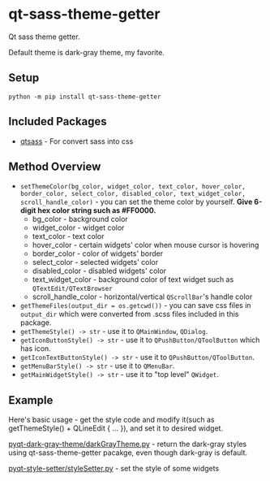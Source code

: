 # qt-sass-theme-getter
Qt sass theme getter. 

Default theme is dark-gray theme, my favorite.

## Setup
`python -m pip install qt-sass-theme-getter`

## Included Packages
* <a href="https://github.com/spyder-ide/qtsass">qtsass</a> - For convert sass into css

## Method Overview
* `setThemeColor(bg_color, widget_color, text_color, hover_color, border_color, select_color, disabled_color, text_widget_color, scroll_handle_color)` - you can set the theme color by yourself. <b>Give 6-digit hex color string such as #FF0000.</b>
  * bg_color - background color
  * widget_color - widget color
  * text_color - text color
  * hover_color - certain widgets' color when mouse cursor is hovering
  * border_color - color of widgets' border
  * select_color - selected widgets' color
  * disabled_color - disabled widgets' color
  * text_widget_color - background color of text widget such as `QTextEdit/QTextBrowser`
  * scroll_handle_color - horizontal/vertical `QScrollBar`'s handle color
* `getThemeFiles(output_dir = os.getcwd())` - you can save css files in `output_dir` which were converted from .scss files included in this package.
* `getThemeStyle() -> str` - use it to `QMainWindow`, `QDialog`.
* `getIconButtonStyle() -> str` - use it to `QPushButton/QToolButton` which has icon.
* `getIconTextButtonStyle() -> str` - use it to `QPushButton/QToolButton`.
* `getMenuBarStyle() -> str` - use it to `QMenuBar`.
* `getMainWidgetStyle() -> str` - use it to "top level" `QWidget`.

## Example
Here's basic usage - get the style code and modify it(such as getThemeStyle() + QLineEdit { ... }), and set it to desired widget.

<a href="https://github.com/yjg30737/pyqt-dark-gray-theme/blob/main/pyqt_dark_gray_theme/darkGrayTheme.py">pyqt-dark-gray-theme/darkGrayTheme.py</a> - return the dark-gray styles using qt-sass-theme-getter pacakge, even though dark-gray is default.

<a href="https://github.com/yjg30737/pyqt-style-setter/blob/main/pyqt_style_setter/styleSetter.py">pyqt-style-setter/styleSetter.py</a> - set the style of some widgets
